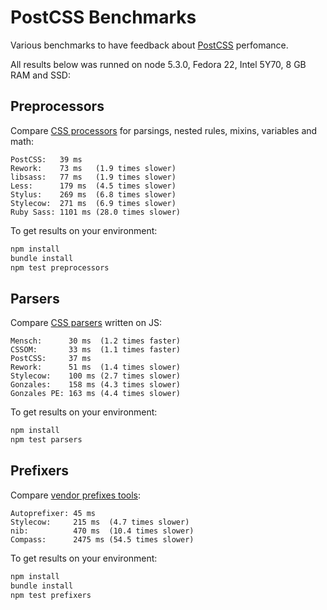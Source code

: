 # PostCSS Benchmarks

Various benchmarks to have feedback about [PostCSS] perfomance.

All results below was runned on node 5.3.0, Fedora 22, Intel 5Y70,
8 GB RAM and SSD:

[PostCSS]: https://github.com/postcss/postcss

## Preprocessors

Compare [CSS processors] for parsings, nested rules, mixins, variables and math:

```
PostCSS:   39 ms
Rework:    73 ms   (1.9 times slower)
libsass:   77 ms   (1.9 times slower)
Less:      179 ms  (4.5 times slower)
Stylus:    269 ms  (6.8 times slower)
Stylecow:  271 ms  (6.9 times slower)
Ruby Sass: 1101 ms (28.0 times slower)
```

To get results on your environment:

```sh
npm install
bundle install
npm test preprocessors
```

[CSS processors]: https://github.com/postcss/benchmark/blob/master/preprocessors.js

## Parsers

Compare [CSS parsers] written on JS:

```
Mensch:      30 ms  (1.2 times faster)
CSSOM:       33 ms  (1.1 times faster)
PostCSS:     37 ms
Rework:      51 ms  (1.4 times slower)
Stylecow:    100 ms (2.7 times slower)
Gonzales:    158 ms (4.3 times slower)
Gonzales PE: 163 ms (4.4 times slower)
```

To get results on your environment:

```sh
npm install
npm test parsers
```

[CSS parsers]: https://github.com/postcss/benchmark/blob/master/parsers.js

## Prefixers

Compare [vendor prefixes tools]:

```
Autoprefixer: 45 ms
Stylecow:     215 ms  (4.7 times slower)
nib:          470 ms  (10.4 times slower)
Compass:      2475 ms (54.5 times slower)
```

To get results on your environment:

```sh
npm install
bundle install
npm test prefixers
```

[vendor prefixes tools]: https://github.com/postcss/benchmark/blob/master/prefixers.js
